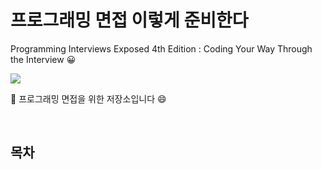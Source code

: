 # 프로그래밍 면접 이렇게 준비한다

Programming Interviews Exposed 4th Edition : Coding Your Way Through the Interview 😀 

   <img src="https://user-images.githubusercontent.com/47052106/100207426-e91cdb80-2f4a-11eb-9eb5-cf4ba7953f64.jpg">

<br>

:book: 프로그래밍 면접을 위한 저장소입니다 :smile:

<br>

## 목차
